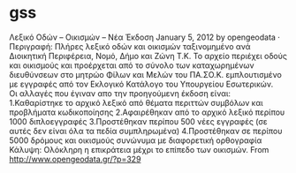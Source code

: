 # gss
Λεξικό Οδών – Οικισμών – Νέα Έκδοση  January 5, 2012 by opengeodata ·  
Περιγραφή: Πλήρες λεξικό οδών και οικισμών ταξινομημένο ανά Διοικητική Περιφέρεια, Νομό, Δήμο και Ζώνη Τ.Κ. 
Το αρχείο περιέχει οδούς και οικισμούς και προέρχεται από το σύνολο των καταχωρημένων διευθύνσεων στο μητρώο 
Φίλων και Μελών του ΠΑ.ΣΟ.Κ. εμπλουτισμένο με εγγραφές από τον Εκλογικό Κατάλογο του Υπουργείου Εσωτερικών.  
Οι αλλαγές που έγιναν απο την προηγούμενη έκδοση είναι:  
1.Καθαρίστηκε το αρχικό λεξικό από θέματα περιττών συμβόλων και προβλήματα κωδικοποίησης 
2.Αφαιρέθηκαν από το αρχικό λεξικό περίπου 1000 διπλοεγγραφές 
3.Προστέθηκαν περίπου 500 νέες εγγραφές (σε αυτές δεν είναι όλα τα πεδία συμπληρωμένα) 4.Προστέθηκαν σε περίπου 5000 δρόμους και οικισμούς συνώνυμα με διαφορετική ορθογραφία  Κάλυψη: Ολόκληρη η επικράτεια μέχρι το επίπεδο των οικισμών.
From http://www.opengeodata.gr/?p=329
